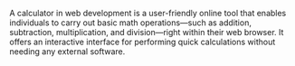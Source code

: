 A calculator in web development is a user-friendly online tool that enables individuals to carry out basic math operations—such as addition, subtraction, multiplication, and division—right within their web browser. It offers an interactive interface for performing quick calculations without needing any external software.

